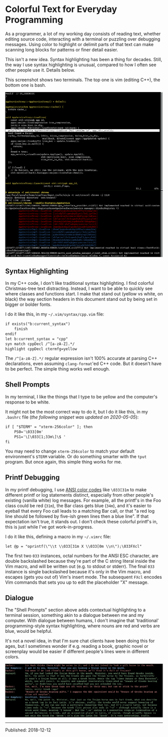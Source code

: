 # Colorful Text for Everyday Programming

As a programmer, a lot of my working day consists of reading text, whether
editing source code, interacting with a terminal or puzzling over debugging
messages. Using color to highlight or delimit parts of that text can make
scanning long blocks for patterns or finer detail easier.

This isn't a new idea. Syntax highlighting has been a thing for decades. Still,
the way I use syntax highlighting is unusual, compared to how I often see other
people use it. Details below.

This screenshot shows two terminals. The top one is vim (editing C++), the
bottom one is bash.

![Screenshot of Colorful Programming Text](./colorful-text-programming.png)


## Syntax Highlighting

In my C++ code, I don't like traditional syntax highlighting. I find colorful
Christmas-tree text distracting. Instead, I want to be able to quickly see
where classes and functions start. I make that stand out (yellow vs white, on
black) the way section headers in this document stand out by being set in
bigger or bolder fonts.

I do it like this, in my `~/.vim/syntax/cpp.vim` file:

```
if exists("b:current_syntax")
    finish
endif
let b:current_syntax = "cpp"
syn match cppDecl /^[a-zA-Z].*/
highlight cppDecl ctermfg=yellow
```

The `/^[a-zA-Z].*/` regular expression isn't 100% accurate at parsing C++
declarations, even assuming `clang-format`'ed C++ code. But it doesn't have to
be perfect. The simple thing works well enough.


## Shell Prompts

In my terminal, I like the things that I type to be yellow and the computer's
response to be white.

It might not be the most correct way to do it, but I do it like this, in my
`.bashrc` file (_the following snippet was updated on 2020-05-05_):

```
if [ "$TERM" = "xterm-256color" ]; then
    PS0='\033[0m'
    PS1='\[\033[1;33m\]\$ '
fi
```

You may need to change `xterm-256color` to match your default environment's
`$TERM` variable. Or do something smarter with the `tput` program. But once
again, this simple thing works for me.


## Printf Debugging

In my printf debugging, I use [ANSI color
codes](https://en.wikipedia.org/wiki/ANSI_escape_code#Colors) like `\033[31m`
to make different printf or log statements distinct, especially from other
people's existing (vanilla white) log messages. For example, all the printf's
in the Foo class could be red (`31m`), the Bar class gets blue (`34m`), and
it's easier to eyeball that every Foo call leads to a matching Bar call, or
that "a red log line should be followed by five-ish green lines then a blue
line". If that expectation isn't true, it stands out. I don't check these
colorful printf's in, this is just while I've got work-in-progress.

I do it like this, defining a macro in my `~/.vimrc` file:

```
let @p = "oprintf(\"\\t \\033[31m X \\033[0m \\n\");\033FXcl"
```

The first two `033` instances, octal numbers for the ANSI ESC character, are
double backslashed because they're part of the C string literal inside the Vim
macro, and will be written out (e.g. to stdout or stderr). The final `033`
instance is single backslashed because it's only in the Vim macro, and escapes
(gets you out of) Vim's insert mode. The subsequent `FXcl` encodes Vim commands
that sets you up to edit the placeholder "X" message.


## Dialogue

The "Shell Prompts" section above adds contextual highlighting to a terminal
session, something akin to a dialogue between me and my computer. With dialogue
between humans, I don't imagine that 'traditional' programming-style syntax
highlighting, where nouns are red and verbs are blue, would be helpful.

It's not a novel idea, in that I'm sure chat clients have been doing this for
ages, but I sometimes wonder if e.g. reading a book, graphic novel or
screenplay would be easier if different people's lines were in different
colors.

![Screenshot of Colorful 'Yes Minister' Text](./colorful-text-yes-minister.png)


---

Published: 2018-12-12
